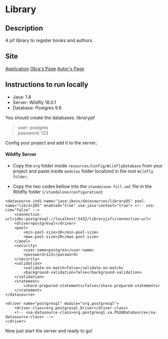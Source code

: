 # Library

## Description

A jsf library to register books and authors.

## Site

[Application](https://libraryjsf.herokuapp.com/index.html)
[Obra's Page](https://libraryjsf.herokuapp.com/obra.xhtml)
[Autor's Page](https://libraryjsf.herokuapp.com/autor.xhtml)

## Instructions to run locally

* Java: 1.8  
* Server: Wildfly 18.0.1  
* Database: Postgres 9.6  

You should create the databases: libraryjsf  
> user: postgres  
> password: 123  
  
Config your project and add it to the server;  
  
#### Wildfly Server  
- Copy the ``org`` folder inside ``resources/Config/WildflyDatabase`` from your project and paste inside ``modules`` folder localized in the root ``Wildfly folder``;  
  

- Copy the two codes bellow into the ``standalone-full.xml`` file in the Wildfly folder (``/standalone/configuration``):  

```
<datasource jndi-name="java:jboss/datasources/libraryDS" pool-name="libraryDS" enabled="true" use-java-context="true"> <!-- use-ccm="false" -->  
	<connection-url>jdbc:postgresql://localhost:5432/libraryjsf</connection-url>  
	<driver>postgresql</driver>  
	<pool>  
		<min-pool-size>10</min-pool-size>  
		<max-pool-size>20</max-pool-size>  
	</pool>  
	<security>  
		<user-name>postgres</user-name>  
		<password>123</password>  
	</security>  
	<validation>  
		<validate-on-match>false</validate-on-match>  
		<background-validation>false</background-validation>  
	</validation>  
	<statement>  
		<share-prepared-statements>false</share-prepared-statements>  
	</statement>  
</datasource>
```
```
<driver name="postgresql" module="org.postgresql">
	<driver-class>org.postgresql.Driver</driver-class>
	<!-- <xa-datasource-class>org.postgresql.xa.PGXADataSource</xa-datasource-class> -->
</driver>  
```
  
Now just start the server and ready to go! 